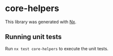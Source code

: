 # core-helpers

This library was generated with [Nx](https://nx.dev).

## Running unit tests

Run `nx test core-helpers` to execute the unit tests.
